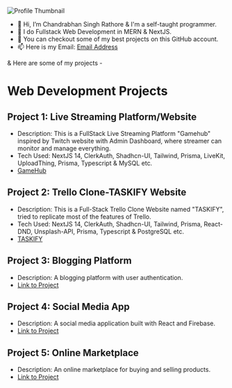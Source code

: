 ![Profile Thumbnail](https://github.com/chandrabhan-singh-1/shared-assets/blob/main/Images/Chandrabhan%20Singh%20Rathore.jpg)

- 👋 Hi, I’m Chandrabhan Singh Rathore & I'm a self-taught programmer. 
- 🌱 I do Fullstack Web Development in MERN & NextJS.
- 👀 You can checkout some of my best projects on this GitHub account.  
- 📫 Here is my Email: [Email Address](chandrabhansingh813@gmail.com)
  
& Here are some of my projects -

# Web Development Projects

## Project 1: Live Streaming Platform/Website
- Description: This is a FullStack Live Streaming Platform "Gamehub" inspired by Twitch website with Admin Dashboard, where streamer can monitor and manage everything.
- Tech Used: NextJS 14, ClerkAuth, Shadhcn-UI, Tailwind, Prisma, LiveKit, UploadThing, Prisma, Typescript & MySQL etc.
- [GameHub](https://twitch-clone-gamehub.vercel.app/)

## Project 2: Trello Clone-TASKIFY Website
- Description: This is a Full-Stack Trello Clone Website named "TASKIFY", tried to replicate most of the features of Trello.
- Tech Used: NextJS 14, ClerkAuth, Shadhcn-UI, Tailwind, Prisma, React-DND, Unsplash-API, Prisma, Typescript & PostgreSQL etc.
- [TASKIFY](https://nextjs-14-trello-clone.vercel.app/)

## Project 3: Blogging Platform
- Description: A blogging platform with user authentication.
- [Link to Project](YOUR_PROJECT_LINK_HERE)

## Project 4: Social Media App
- Description: A social media application built with React and Firebase.
- [Link to Project](YOUR_PROJECT_LINK_HERE)

## Project 5: Online Marketplace
- Description: An online marketplace for buying and selling products.
- [Link to Project](YOUR_PROJECT_LINK_HERE)

<!---
chandrabhan-singh-1/chandrabhan-singh-1 is a ✨ special ✨ repository because its `README.md` (this file) appears on your GitHub profile.
You can click the Preview link to take a look at your changes.
--->
